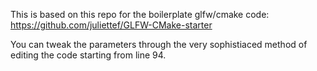 This is based on this repo for the boilerplate glfw/cmake code: https://github.com/juliettef/GLFW-CMake-starter

You can tweak the parameters through the very sophistiaced method of editing the code starting from line 94.
